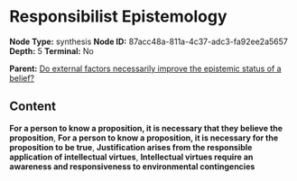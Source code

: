 # Responsibilist Epistemology

**Node Type:** synthesis
**Node ID:** 87acc48a-811a-4c37-adc3-fa92ee2a5657
**Depth:** 5
**Terminal:** No

**Parent:** [Do external factors necessarily improve the epistemic status of a belief?](do-external-factors-necessarily-improve-the-epistemic-status-of-a-belief-antithesis-175bf72e-3972-4416-8ce6-427ecc234de1.md)

## Content

**For a person to know a proposition, it is necessary that they believe the proposition**, **For a person to know a proposition, it is necessary for the proposition to be true**, **Justification arises from the responsible application of intellectual virtues**, **Intellectual virtues require an awareness and responsiveness to environmental contingencies**
